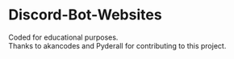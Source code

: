 # Discord-Bot-Websites

Coded for educational purposes. 
<br>
Thanks to akancodes and Pyderall for contributing to this project.
